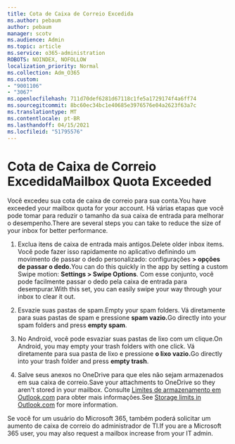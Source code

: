 ```yaml
---
title: Cota de Caixa de Correio Excedida
ms.author: pebaum
author: pebaum
manager: scotv
ms.audience: Admin
ms.topic: article
ms.service: o365-administration
ROBOTS: NOINDEX, NOFOLLOW
localization_priority: Normal
ms.collection: Adm_O365
ms.custom:
- "9001106"
- "3067"
ms.openlocfilehash: 711d70def6281d67118c1fe5a1729174f4a6ff74
ms.sourcegitcommit: 8bc60ec34bc1e40685e3976576e04a2623f63a7c
ms.translationtype: MT
ms.contentlocale: pt-BR
ms.lasthandoff: 04/15/2021
ms.locfileid: "51795576"
---
```

# <a name="mailbox-quota-exceeded"></a><span data-ttu-id="230c8-102">Cota de Caixa de Correio Excedida</span><span class="sxs-lookup"><span data-stu-id="230c8-102">Mailbox Quota Exceeded</span></span>

<span data-ttu-id="230c8-103">Você excedeu sua cota de caixa de correio para sua conta.</span><span class="sxs-lookup"><span data-stu-id="230c8-103">You have exceeded your mailbox quota for your account.</span></span> <span data-ttu-id="230c8-104">Há várias etapas que você pode tomar para reduzir o tamanho da sua caixa de entrada para melhorar o desempenho.</span><span class="sxs-lookup"><span data-stu-id="230c8-104">There are several steps you can take to reduce the size of your inbox for better performance.</span></span>

1. <span data-ttu-id="230c8-105">Exclua itens de caixa de entrada mais antigos.</span><span class="sxs-lookup"><span data-stu-id="230c8-105">Delete older inbox items.</span></span> <span data-ttu-id="230c8-106">Você pode fazer isso rapidamente no aplicativo definindo um movimento de passar o dedo personalizado: configurações **> opções de passar o dedo.**</span><span class="sxs-lookup"><span data-stu-id="230c8-106">You can do this quickly in the app by setting a custom Swipe motion: **Settings > Swipe Options**.</span></span> <span data-ttu-id="230c8-107">Com esse conjunto, você pode facilmente passar o dedo pela caixa de entrada para desempurar.</span><span class="sxs-lookup"><span data-stu-id="230c8-107">With this set, you can easily swipe your way through your inbox to clear it out.</span></span>

2. <span data-ttu-id="230c8-108">Esvazie suas pastas de spam.</span><span class="sxs-lookup"><span data-stu-id="230c8-108">Empty your spam folders.</span></span> <span data-ttu-id="230c8-109">Vá diretamente para suas pastas de spam e pressione **spam vazio.**</span><span class="sxs-lookup"><span data-stu-id="230c8-109">Go directly into your spam folders and press **empty spam**.</span></span>

3. <span data-ttu-id="230c8-110">No Android, você pode esvaziar suas pastas de lixo com um clique.</span><span class="sxs-lookup"><span data-stu-id="230c8-110">On Android, you may empty your trash folders with one click.</span></span> <span data-ttu-id="230c8-111">Vá diretamente para sua pasta de lixo e pressione **o lixo vazio.**</span><span class="sxs-lookup"><span data-stu-id="230c8-111">Go directly into your trash folder and press **empty trash**.</span></span> 

4. <span data-ttu-id="230c8-112">Salve seus anexos no OneDrive para que eles não sejam armazenados em sua caixa de correio.</span><span class="sxs-lookup"><span data-stu-id="230c8-112">Save your attachments to OneDrive so they aren't stored in your mailbox.</span></span> <span data-ttu-id="230c8-113">Consulte [Limites de armazenamento em Outlook.com](https://support.office.com/article/storage-limits-in-outlook-com-7ac99134-69e5-4619-ac0b-2d313bba5e9e) para obter mais informações.</span><span class="sxs-lookup"><span data-stu-id="230c8-113">See [Storage limits in Outlook.com](https://support.office.com/article/storage-limits-in-outlook-com-7ac99134-69e5-4619-ac0b-2d313bba5e9e) for more information.</span></span> 

<span data-ttu-id="230c8-114">Se você for um usuário do Microsoft 365, também poderá solicitar um aumento de caixa de correio do administrador de TI.</span><span class="sxs-lookup"><span data-stu-id="230c8-114">If you are a Microsoft 365 user, you may also request a mailbox increase from your IT admin.</span></span>